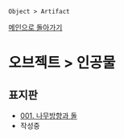 ```
Object > Artifact
```
[메인으로 돌아가기](/README.md)

# 오브젝트 > 인공물 

## 표지판
- [001. 나무방향과 돌](/Object-Artifact/001.md)
- 작성중
